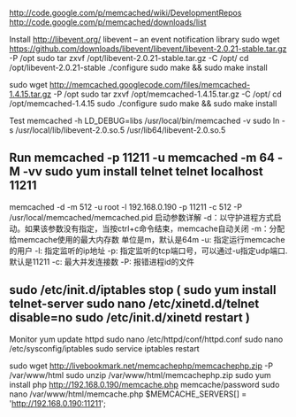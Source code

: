 http://code.google.com/p/memcached/wiki/DevelopmentRepos
http://code.google.com/p/memcached/downloads/list

Install
http://libevent.org/
libevent – an event notification library 
sudo wget https://github.com/downloads/libevent/libevent/libevent-2.0.21-stable.tar.gz -P /opt
sudo tar zxvf /opt/libevent-2.0.21-stable.tar.gz -C /opt/
cd /opt/libevent-2.0.21-stable
./configure
sudo make && sudo make install

sudo wget http://memcached.googlecode.com/files/memcached-1.4.15.tar.gz -P /opt
sudo tar zxvf /opt/memcached-1.4.15.tar.gz -C /opt/
cd /opt/memcached-1.4.15
sudo ./configure 
sudo make && sudo make install

Test
memcached -h
LD_DEBUG=libs /usr/local/bin/memcached -v
sudo ln -s /usr/local/lib/libevent-2.0.so.5 /usr/lib64/libevent-2.0.so.5

Run
memcached -p 11211 -u memcached -m 64 -M -vv
sudo yum install telnet
telnet localhost 11211
----
memcached -d -m 512 -u root -l 192.168.0.190 -p 11211 -c 512 -P /usr/local/memcached/memcached.pid
启动参数详解
 -d：以守护进程方式启动。如果该参数没有指定，当按ctrl+c命令结束，memcache自动关闭
 -m：分配给memcache使用的最大内存数 单位是m，默认是64m
 -u: 指定运行memcache的用户
 -l: 指定监听的ip地址
 -p: 指定监听的tcp端口号，可以通过-u指定udp端口.默认是11211
 -c: 最大并发连接数
 -P: 报错进程id的文件

sudo /etc/init.d/iptables stop
(
sudo yum install telnet-server
sudo nano /etc/xinetd.d/telnet
	disable=no
sudo /etc/init.d/xinetd restart
)
----
Monitor
yum update httpd
sudo nano /etc/httpd/conf/httpd.conf
sudo nano /etc/sysconfig/iptables
sudo service iptables restart

sudo wget http://livebookmark.net/memcachephp/memcachephp.zip -P /var/www/html
sudo unzip /var/www/html/memcachephp.zip
sudo yum install php
http://192.168.0.190/memcache.php
memcache/password
sudo nano /var/www/html/memcache.php
	$MEMCACHE_SERVERS[] = 'http://192.168.0.190:11211'; 
